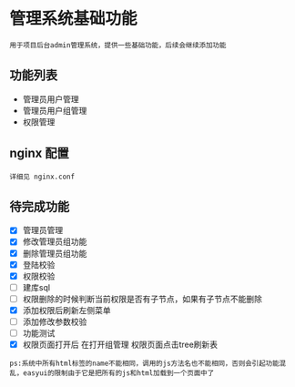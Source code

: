 # 管理系统基础功能
    用于项目后台admin管理系统，提供一些基础功能，后续会继续添加功能
## 功能列表
- 管理员用户管理
- 管理员用户组管理
- 权限管理

## nginx 配置
    详细见 nginx.conf

## 待完成功能
- [X] 管理员管理
- [X] 修改管理员组功能
- [X] 删除管理员组功能
- [X] 登陆校验
- [X] 权限校验
- [ ] 建库sql
- [ ] 权限删除的时候判断当前权限是否有子节点，如果有子节点不能删除
- [X] 添加权限后刷新左侧菜单
- [ ] 添加修改参数校验
- [ ] 功能测试
- [X] 权限页面打开后 在打开组管理  权限页面点击tree刷新表

`ps:系统中所有html标签的name不能相同，调用的js方法名也不能相同，否则会引起功能混乱，easyui的限制由于它是把所有的js和html加载到一个页面中了`